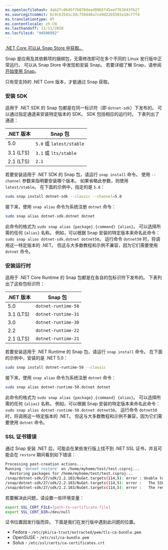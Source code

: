 ```yaml
---
ms.openlocfilehash: 4ab2fc0645f76870dead99b5f45eef763643fb27
ms.sourcegitcommit: bc9c63541c3dc756d48a7ce9d22b5583a18cf7fd
ms.translationtype: HT
ms.contentlocale: zh-CN
ms.lasthandoff: 11/11/2020
ms.locfileid: "94506892"
---
```


[.NET Core 可以从 Snap Store 中获取。](https://snapcraft.io/dotnet-sdk)

Snap 是应用及其依赖项的捆绑包，无需修改即可在多个不同的 Linux 发行版中正常运行。 可以从 Snap Store 中发现和安装 Snap。 若要详细了解 Snap，请参阅[开始使用 Snap](https://snapcraft.io/docs/getting-started)。

只有受支持的 .NET Core 版本，才能通过 Snap 获取。

### <a name="install-the-sdk"></a>安装 SDK

适用于 .NET SDK 的 Snap 包都是在同一标识符（即 `dotnet-sdk`）下发布的。 可以通过指定通道来安装特定版本的 SDK。 SDK 包括相应的运行时。 下表列出了通道：

| .NET 版本 | Snap 包             |
|--------------|--------------------------|
| 5.0          | `5.0` 或 `latest/stable` |
| 3.1 (LTS)    | `3.1` 或 `lts/stable`    |
| 2.1 (LTS)    | `2.1`                    |

若要安装适用于 .NET SDK 的 Snap 包，请运行 `snap install` 命令。 使用 `--channel` 参数来指明要安装哪个版本。 如果省略此参数，则使用 `latest/stable`。 在下面的示例中，指定的是 `5.0`：

```bash
sudo snap install dotnet-sdk --classic --channel=5.0
```

接下来，使用 `snap alias` 命令为系统注册 `dotnet` 命令：

```bash
sudo snap alias dotnet-sdk.dotnet dotnet
```

此命令的格式为 `sudo snap alias {package}.{command} {alias}`。 可以选择所需的任何 `{alias}` 名称。 例如，可以根据 Snap 安装的特定版本来命名此命令：`sudo snap alias dotnet-sdk.dotnet dotnet50`。 运行命令 `dotnet50` 时，将调用这一特定版本的 .NET。 但这与大多数教程和示例不兼容，因为它们需要使用 `dotnet` 命令。

### <a name="install-the-runtime"></a>安装运行时

适用于 .NET Core Runtime 的 Snap 包都是在各自的包标识符下发布的。 下表列出了这些包标识符：

| .NET 版本      | Snap 包        |
|-------------------|---------------------|
| 5.0               | `dotnet-runtime-50` |
| 3.1 (LTS)         | `dotnet-runtime-31` |
| 3.0               | `dotnet-runtime-30` |
| 2.2               | `dotnet-runtime-22` |
| 2.1 (LTS)         | `dotnet-runtime-21` |

若要安装适用于 .NET Runtime 的 Snap 包，请运行 `snap install` 命令。 在下面的示例中，安装的是 .NET 5.0：

```bash
sudo snap install dotnet-runtime-50 --classic
```

接下来，使用 `snap alias` 命令为系统注册 `dotnet` 命令：

```bash
sudo snap alias dotnet-runtime-50.dotnet dotnet
```

此命令的格式为 `sudo snap alias {package}.{command} {alias}`。 可以选择所需的任何 `{alias}` 名称。 例如，可以根据 Snap 安装的特定版本来命名此命令：`sudo snap alias dotnet-runtime-50.dotnet dotnet50`。 运行命令 `dotnet50` 时，将调用这一特定版本的 .NET。 但这与大多数教程和示例不兼容，因为它们需要使用 `dotnet` 命令。

### <a name="ssl-certificate-errors"></a>SSL 证书错误

通过 Snap 安装 .NET 后，可能会在某些发行版上找不到 .NET SSL 证书，并且可能会在 `restore` 期间看到如下错误：

```bash
Processing post-creation actions...
Running 'dotnet restore' on /home/myhome/test/test.csproj...
  Restoring packages for /home/myhome/test/test.csproj...
/snap/dotnet-sdk/27/sdk/2.2.103/NuGet.targets(114,5): error : Unable to load the service index for source https://api.nuget.org/v3/index.json. [/home/myhome/test/test.csproj]
/snap/dotnet-sdk/27/sdk/2.2.103/NuGet.targets(114,5): error :   The SSL connection could not be established, see inner exception. [/home/myhome/test/test.csproj]
/snap/dotnet-sdk/27/sdk/2.2.103/NuGet.targets(114,5): error :   The remote certificate is invalid according to the validation procedure. [/home/myhome/test/test.csproj]
```

若要解决此问题，请设置一些环境变量：

```bash
export SSL_CERT_FILE=[path-to-certificate-file]
export SSL_CERT_DIR=/dev/null
```

证书位置因发行版而异。 下面是我们在发行版中遇到此问题的位置。

* Fedora - `/etc/pki/ca-trust/extracted/pem/tls-ca-bundle.pem`
* OpenSUSE - `/etc/ssl/ca-bundle.pem`
* Solus - `/etc/ssl/certs/ca-certificates.crt`

